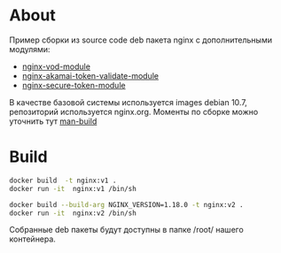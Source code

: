 # About
 Пример сборки из source code deb пакета nginx c дополнительными модулями:
 - [nginx-vod-module](https://github.com/kaltura/nginx-vod-module)
 - [nginx-akamai-token-validate-module](https://github.com/kaltura/nginx-akamai-token-validate-module)
 - [nginx-secure-token-module](https://github.com/kaltura/nginx-secure-token-module) 
 
В качестве базовой системы используется images debian 10.7, репозиторий используется nginx.org. Моменты по сборке  можно уточнить тут
[man-build](https://www.debian.org/doc/manuals/maint-guide/build.ru.html)

# Build
```bash
docker build  -t nginx:v1 .
docker run -it  nginx:v1 /bin/sh
```
```bash
docker build --build-arg NGINX_VERSION=1.18.0 -t nginx:v2 .
docker run -it  nginx:v2 /bin/sh
```

Собранные deb пакеты будут доступны в папке /root/ нашего контейнера.

